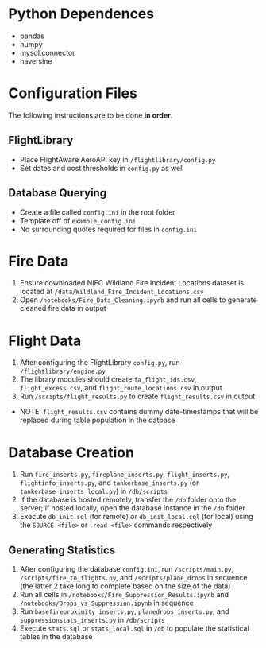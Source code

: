 # Python Dependences
* pandas
* numpy
* mysql.connector
* haversine

# Configuration Files
The following instructions are to be done **in order**.
## FlightLibrary
* Place FlightAware AeroAPI key in `/flightlibrary/config.py`
* Set dates and cost thresholds in `config.py` as well
## Database Querying
* Create a file called `config.ini` in the root folder
* Template off of `example_config.ini`
* No surrounding quotes required for files in `config.ini`

# Fire Data
1. Ensure downloaded NIFC Wildland Fire Incident Locations dataset is located at `/data/Wildland_Fire_Incident_Locations.csv`
1. Open `/notebooks/Fire_Data_Cleaning.ipynb` and run all cells to generate cleaned fire data in output

# Flight Data
1. After configuring the FlightLibrary `config.py`, run `/flightlibrary/engine.py`
1. The library modules should create `fa_flight_ids.csv`, `flight_excess.csv`, and `flight_route_locations.csv` in output
1. Run `/scripts/flight_results.py` to create `flight_results.csv` in output
* NOTE: `flight_results.csv` contains dummy date-timestamps that will be replaced during table population in the datbase

# Database Creation
1. Run `fire_inserts.py`, `fireplane_inserts.py`, `flight_inserts.py`, `flightinfo_inserts.py`, and `tankerbase_inserts.py` (or `tankerbase_inserts_local.py`) in `/db/scripts`
1. If the database is hosted remotely, transfer the `/db` folder onto the server; if hosted locally, open the database instance in the `/db` folder
1. Execute `db_init.sql` (for remote) or `db_init_local.sql` (for local) using the `SOURCE <file>` or `.read <file>` commands respectively
## Generating Statistics
1. After configuring the database `config.ini`, run `/scripts/main.py`, `/scripts/fire_to_flights.py`, and `/scripts/plane_drops` in sequence (the latter 2 take long to complete based on the size of the data)
1. Run all cells in `/notebooks/Fire_Suppression_Results.ipynb` and `/notebooks/Drops_vs_Suppression.ipynb` in sequence
1. Run `basefireproximity_inserts.py`, `planedrops_inserts.py`, and `suppressionstats_inserts.py` in `/db/scripts`
1. Execute `stats.sql` or `stats_local.sql` in `/db` to populate the statistical tables in the database
